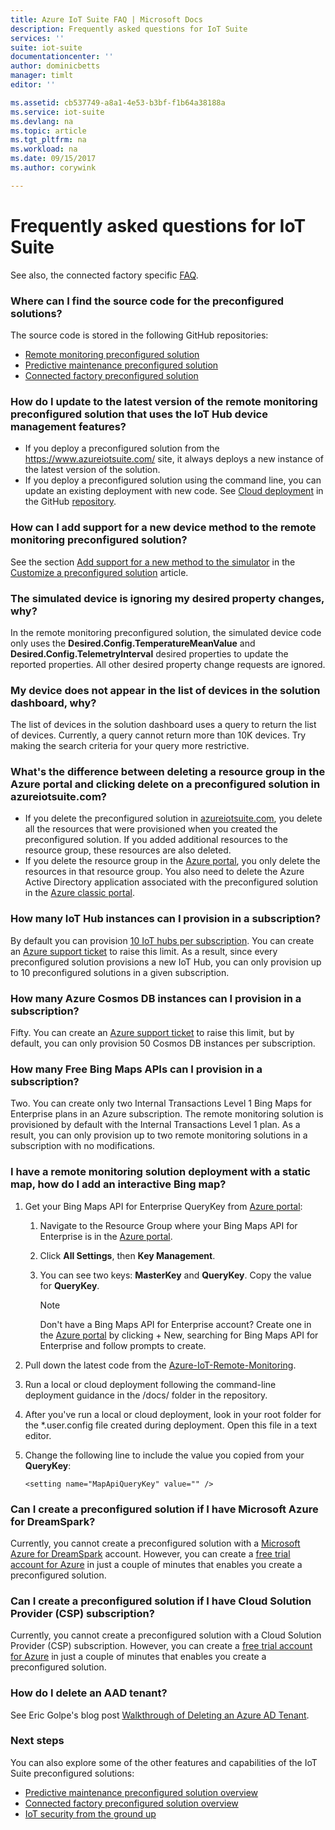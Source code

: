 ```yaml
---
title: Azure IoT Suite FAQ | Microsoft Docs
description: Frequently asked questions for IoT Suite
services: ''
suite: iot-suite
documentationcenter: ''
author: dominicbetts
manager: timlt
editor: ''

ms.assetid: cb537749-a8a1-4e53-b3bf-f1b64a38188a
ms.service: iot-suite
ms.devlang: na
ms.topic: article
ms.tgt_pltfrm: na
ms.workload: na
ms.date: 09/15/2017
ms.author: corywink

---
```

# Frequently asked questions for IoT Suite

See also, the connected factory specific [FAQ](iot-suite-faq-cf.md).

### Where can I find the source code for the preconfigured solutions?

The source code is stored in the following GitHub repositories:
* [Remote monitoring preconfigured solution][lnk-remote-monitoring-github]
* [Predictive maintenance preconfigured solution][lnk-predictive-maintenance-github]
* [Connected factory preconfigured solution](https://github.com/Azure/azure-iot-connected-factory)

### How do I update to the latest version of the remote monitoring preconfigured solution that uses the IoT Hub device management features?

* If you deploy a preconfigured solution from the https://www.azureiotsuite.com/ site, it always deploys a new instance of the latest version of the solution.
* If you deploy a preconfigured solution using the command line, you can update an existing deployment with new code. See [Cloud deployment][lnk-cloud-deployment] in the GitHub [repository][lnk-remote-monitoring-github].

### How can I add support for a new device method to the remote monitoring preconfigured solution?

See the section [Add support for a new method to the simulator][lnk-add-method] in the [Customize a preconfigured solution][lnk-customize] article.

### The simulated device is ignoring my desired property changes, why?
In the remote monitoring preconfigured solution, the simulated device code only uses the **Desired.Config.TemperatureMeanValue** and **Desired.Config.TelemetryInterval** desired properties to update the reported properties. All other desired property change requests are ignored.

### My device does not appear in the list of devices in the solution dashboard, why?

The list of devices in the solution dashboard uses a query to return the list of devices. Currently, a query cannot return more than 10K devices. Try making the search criteria for your query more restrictive.

### What's the difference between deleting a resource group in the Azure portal and clicking delete on a preconfigured solution in azureiotsuite.com?

* If you delete the preconfigured solution in [azureiotsuite.com][lnk-azureiotsuite], you delete all the resources that were provisioned when you created the preconfigured solution. If you added additional resources to the resource group, these resources are also deleted. 
* If you delete the resource group in the [Azure portal][lnk-azure-portal], you only delete the resources in that resource group. You also need to delete the Azure Active Directory application associated with the preconfigured solution in the [Azure classic portal][lnk-classic-portal].

### How many IoT Hub instances can I provision in a subscription?

By default you can provision [10 IoT hubs per subscription][link-azuresublimits]. You can create an [Azure support ticket][link-azuresupportticket] to raise this limit. As a result, since every preconfigured solution provisions a new IoT Hub, you can only provision up to 10 preconfigured solutions in a given subscription. 

### How many Azure Cosmos DB instances can I provision in a subscription?

Fifty. You can create an [Azure support ticket][link-azuresupportticket] to raise this limit, but by default, you can only provision 50 Cosmos DB instances per subscription. 

### How many Free Bing Maps APIs can I provision in a subscription?

Two. You can create only two Internal Transactions Level 1 Bing Maps for Enterprise plans in an Azure subscription. The remote monitoring solution is provisioned by default with the Internal Transactions Level 1 plan. As a result, you can only provision up to two remote monitoring solutions in a subscription with no modifications.

### I have a remote monitoring solution deployment with a static map, how do I add an interactive Bing map?

1. Get your Bing Maps API for Enterprise QueryKey from [Azure portal][lnk-azure-portal]: 
   
   1. Navigate to the Resource Group where your Bing Maps API for Enterprise is in the [Azure portal][lnk-azure-portal].
   2. Click **All Settings**, then **Key Management**. 
   3. You can see two keys: **MasterKey** and **QueryKey**. Copy the value for **QueryKey**.
      
      > [!NOTE]
      > Don't have a Bing Maps API for Enterprise account? Create one in the [Azure portal][lnk-azure-portal] by clicking + New, searching for Bing Maps API for Enterprise and follow prompts to create.
      > 
      > 
2. Pull down the latest code from the [Azure-IoT-Remote-Monitoring][lnk-remote-monitoring-github].
3. Run a local or cloud deployment following the command-line deployment guidance in the /docs/ folder in the repository. 
4. After you've run a local or cloud deployment, look in your root folder for the *.user.config file created during deployment. Open this file in a text editor. 
5. Change the following line to include the value you copied from your **QueryKey**: 
   
   `<setting name="MapApiQueryKey" value="" />`

### Can I create a preconfigured solution if I have Microsoft Azure for DreamSpark?

Currently, you cannot create a preconfigured solution with a [Microsoft Azure for DreamSpark][lnk-dreamspark] account. However, you can create a [free trial account for Azure][lnk-30daytrial] in just a couple of minutes that enables you create a preconfigured solution.

### Can I create a preconfigured solution if I have Cloud Solution Provider (CSP) subscription?

Currently, you cannot create a preconfigured solution with a Cloud Solution Provider (CSP) subscription. However, you can create a [free trial account for Azure][lnk-30daytrial] in just a couple of minutes that enables you create a preconfigured solution.

### How do I delete an AAD tenant?

See Eric Golpe's blog post [Walkthrough of Deleting an Azure AD Tenant][lnk-delete-aad-tennant].

### Next steps

You can also explore some of the other features and capabilities of the IoT Suite preconfigured solutions:

* [Predictive maintenance preconfigured solution overview][lnk-predictive-overview]
* [Connected factory preconfigured solution overview](iot-suite-connected-factory-overview.md)
* [IoT security from the ground up][lnk-security-groundup]

[lnk-predictive-overview]: iot-suite-predictive-overview.md
[lnk-security-groundup]: securing-iot-ground-up.md

[link-azuresupportticket]: https://portal.azure.com/#blade/Microsoft_Azure_Support/HelpAndSupportBlade 
[link-azuresublimits]: https://azure.microsoft.com/documentation/articles/azure-subscription-service-limits/#iot-hub-limits
[lnk-azure-portal]: https://portal.azure.com
[lnk-azureiotsuite]: https://www.azureiotsuite.com/
[lnk-classic-portal]: https://manage.windowsazure.com
[lnk-remote-monitoring-github]: https://github.com/Azure/azure-iot-remote-monitoring 
[lnk-dreamspark]: https://www.dreamspark.com/Product/Product.aspx?productid=99 
[lnk-30daytrial]: https://azure.microsoft.com/free/
[lnk-delete-aad-tennant]: http://blogs.msdn.com/b/ericgolpe/archive/2015/04/30/walkthrough-of-deleting-an-azure-ad-tenant.aspx
[lnk-cloud-deployment]: https://github.com/Azure/azure-iot-remote-monitoring/blob/master/Docs/cloud-deployment.md
[lnk-add-method]: iot-suite-guidance-on-customizing-preconfigured-solutions.md#add-support-for-a-new-method-to-the-simulator
[lnk-customize]: iot-suite-guidance-on-customizing-preconfigured-solutions.md
[lnk-remote-monitoring-github]: https://github.com/Azure/azure-iot-remote-monitoring
[lnk-predictive-maintenance-github]: https://github.com/Azure/azure-iot-predictive-maintenance
